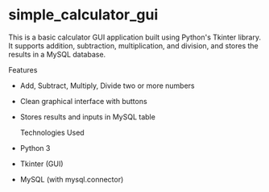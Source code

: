 # simple_calculator_gui
This is a basic calculator GUI application built using Python's Tkinter library. It supports addition, subtraction, multiplication, and division, and stores the results in a MySQL database.

Features
- Add, Subtract, Multiply, Divide two or more numbers
- Clean graphical interface with buttons
- Stores results and inputs in MySQL table

  Technologies Used
- Python 3
- Tkinter (GUI)
- MySQL (with mysql.connector)
